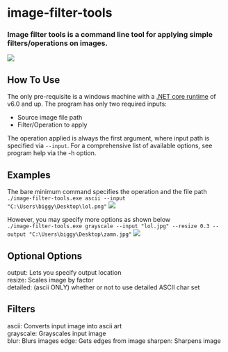 # image-filter-tools

### Image filter tools is a command line tool for applying simple filters/operations on images.

<img src="https://www.techexplorist.com/wp-content/uploads/2018/02/Proboscis-monkey1-768x432.jpg"/> 
 
 
## How To Use
The only pre-requisite is a windows machine with a [.NET core runtime](https://dotnet.microsoft.com/en-us/download) of v6.0 and up.
The program has only two required inputs:
* Source image file path
* Filter/Operation to apply

The operation applied is always the first argument, where input path is specified via `--input`.
For a comprehensive list of available options, see program help via the -h option.

## Examples

The bare minimum command specifies the operation and the file path  
`./image-filter-tools.exe ascii --input "C:\Users\biggy\Desktop\lol.png"`
<img src="https://i.imgur.com/JW9OXdZ.png">

However, you may specify more options as shown below  
`./image-filter-tools.exe grayscale --input "lol.jpg" --resize 0.3 --output "C:\Users\biggy\Desktop\zamn.jpg"`
<img src="https://i.imgur.com/TqFM97i.jpg">

## Optional Options

output: Lets you specify output location  
resize: Scales image by factor  
detailed: (ascii ONLY) whether or not to use detailed ASCII char set

## Filters

ascii: Converts input image into ascii art  
grayscale: Grayscales input image  
blur: Blurs images
edge: Gets edges from image
sharpen: Sharpens image
